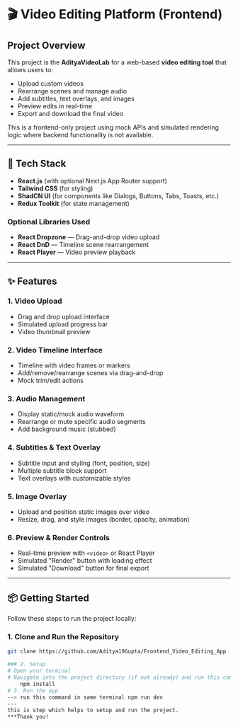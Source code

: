 # 🎬 Video Editing Platform (Frontend)

## Project Overview
This project is the **AdityaVideoLab** for a web-based **video editing tool** that allows users to:
- Upload custom videos
- Rearrange scenes and manage audio
- Add subtitles, text overlays, and images
- Preview edits in real-time
- Export and download the final video

This is a frontend-only project using mock APIs and simulated rendering logic where backend functionality is not available.

---

## 🚀 Tech Stack
- **React.js** (with optional Next.js App Router support)
- **Tailwind CSS** (for styling)
- **ShadCN UI** (for components like Dialogs, Buttons, Tabs, Toasts, etc.)
- **Redux Toolkit** (for state management)

### Optional Libraries Used
- **React Dropzone** — Drag-and-drop video upload
- **React DnD** — Timeline scene rearrangement
- **React Player** — Video preview playback

---

## ✨ Features
### 1. Video Upload
- Drag and drop upload interface
- Simulated upload progress bar
- Video thumbnail preview

### 2. Video Timeline Interface
- Timeline with video frames or markers
- Add/remove/rearrange scenes via drag-and-drop
- Mock trim/edit actions

### 3. Audio Management
- Display static/mock audio waveform
- Rearrange or mute specific audio segments
- Add background music (stubbed)

### 4. Subtitles & Text Overlay
- Subtitle input and styling (font, position, size)
- Multiple subtitle block support
- Text overlays with customizable styles

### 5. Image Overlay
- Upload and position static images over video
- Resize, drag, and style images (border, opacity, animation)

### 6. Preview & Render Controls
- Real-time preview with `<video>` or React Player
- Simulated "Render" button with loading effect
- Simulated "Download" button for final export

---

## 📦 Getting Started

Follow these steps to run the project locally:

### 1. Clone and Run the Repository
```bash
git clone https://github.com/Aditya19Gupta/Frontend_Video_Editing_App

### 2. Setup
# Open your terminal
# Navigate into the project directory (if not already) and run this command
    npm install
# 3. Run the app
--> run this command in same terminal npm run dev
---
this is step which helps to setup and run the project.
***Thank you!
